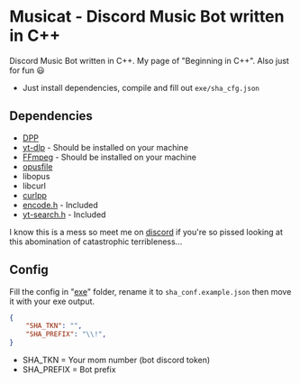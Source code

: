 # Musicat - Discord Music Bot written in C++

Discord Music Bot written in C++.
My page of "Beginning in C++".
Also just for fun :smiley:

- Just install dependencies, compile and fill out `exe/sha_cfg.json`

## Dependencies

* [DPP](https://github.com/brainboxdotcc/DPP)
* [yt-dlp](https://github.com/yt-dlp/yt-dlp) - Should be installed on your machine
* [FFmpeg](https://github.com/FFmpeg/FFmpeg) - Should be installed on your machine
* [opusfile](https://github.com/xiph/opusfile)
* libopus
* libcurl
* [curlpp](https://github.com/jpbarrette/curlpp)
* [encode.h](https://gist.github.com/arthurafarias/56fec2cd49a32f374c02d1df2b6c350f) - Included
* [yt-search.h](https://github.com/Neko-Life/yt-search.h) - Included


I know this is a mess so meet me on [discord](https://www.discord.gg/vpk2KyKHtu) if you're so pissed looking at this abomination of catastrophic terribleness...

## Config

Fill the config in "[exe](https://github.com/Neko-Life/Musicat/tree/player/exe)" folder, rename it to `sha_conf.example.json` then move it with your exe output. 
```json
{
    "SHA_TKN": "",
    "SHA_PREFIX": "\\!",
}
```
- SHA_TKN = Your mom number (bot discord token)
- SHA_PREFIX = Bot prefix
